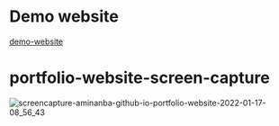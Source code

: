 # Demo website
[demo-website](https://aminanba.github.io/portfolio-website/)

# portfolio-website-screen-capture

![screencapture-aminanba-github-io-portfolio-website-2022-01-17-08_56_43](https://user-images.githubusercontent.com/71555958/149729885-2fd90b30-ae20-452a-8c7e-2dc76bc20369.png)
